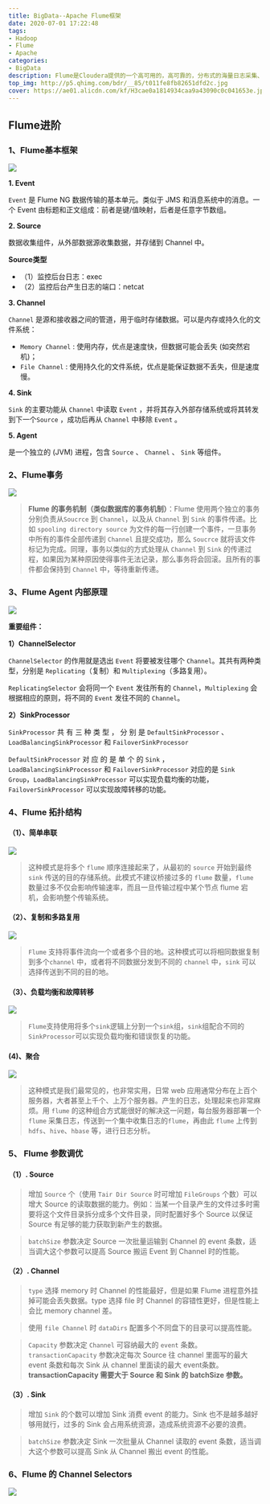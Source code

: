 ```yaml
---
title: BigData--Apache Flume框架
date: 2020-07-01 17:22:48
tags:
- Hadoop
- Flume
- Apache
categories:
- BigData
description: Flume是Cloudera提供的一个高可用的，高可靠的，分布式的海量日志采集、聚合和传输的系统。Flume基于流式架构，灵活简单。
top_img: http://p5.qhimg.com/bdr/__85/t011fe8fb82651dfd2c.jpg
cover: https://ae01.alicdn.com/kf/H3cae0a1814934caa9a43090c0c041653e.jpg
---
```


## Flume进阶

### 1、Flume基本框架

![](https://file.buildworld.cn/img/20200701104704.png)

**1. Event**

`Event` 是 Flume NG 数据传输的基本单元。类似于 JMS 和消息系统中的消息。一个 Event 由标题和正文组成：前者是键/值映射，后者是任意字节数组。

**2. Source**

数据收集组件，从外部数据源收集数据，并存储到 Channel 中。

**Source类型**

- （1）监控后台日志：exec
- （2）监控后台产生日志的端口：netcat

**3. Channel**

`Channel` 是源和接收器之间的管道，用于临时存储数据。可以是内存或持久化的文件系统：

- `Memory Channel` : 使用内存，优点是速度快，但数据可能会丢失 (如突然宕机)；
- `File Channel` : 使用持久化的文件系统，优点是能保证数据不丢失，但是速度慢。

**4. Sink**

`Sink` 的主要功能从 `Channel` 中读取 `Event` ，并将其存入外部存储系统或将其转发到下一个`Source` ，成功后再从 `Channel` 中移除 `Event` 。

**5. Agent**

是一个独立的 (JVM) 进程，包含 `Source` 、 `Channel` 、 `Sink` 等组件。



### 2、Flume事务  

![](https://file.buildworld.cn/img/20200701104347.png)

> **Flume 的事务机制（类似数据库的事务机制）**：Flume 使用两个独立的事务分别负责从`Soucrce` 到 `Channel`，以及从 `Channel` 到 `Sink` 的事件传递。比如 `spooling directory source` 为文件的每一行创建一个事件，一旦事务中所有的事件全部传递到 `Channel` 且提交成功，那么 `Soucrce` 就将该文件标记为完成。同理，事务以类似的方式处理从 `Channel` 到 `Sink` 的传递过程，如果因为某种原因使得事件无法记录，那么事务将会回滚。且所有的事件都会保持到 `Channel` 中，等待重新传递。

### 3、**Flume Agent** 内部原理

![](https://file.buildworld.cn/img/20200701113850.png)

**重要组件：** 

**1）ChannelSelector** 

`ChannelSelector` 的作用就是选出 `Event` 将要被发往哪个 `Channel`。其共有两种类型，分别是 `Replicating`（复制）和 `Multiplexing`（多路复用）。

`ReplicatingSelector` 会将同一个 `Event` 发往所有的 `Channel`，`Multiplexing` 会根据相应的原则，将不同的 `Event` 发往不同的 `Channel`。 

**2）SinkProcessor** 

`SinkProcessor` 共 有 三 种 类 型 ， 分 别 是 `DefaultSinkProcessor` 、`LoadBalancingSinkProcessor` 和 `FailoverSinkProcessor`

`DefaultSinkProcessor` 对 应 的 是 单 个 的 `Sink` ， `LoadBalancingSinkProcessor` 和 `FailoverSinkProcessor` 对应的是 `Sink Group`，`LoadBalancingSinkProcessor` 可以实现负载均衡的功能，`FailoverSinkProcessor` 可以实现故障转移的功能。

### 4、**Flume** 拓扑结构

#### （1）、简单串联

![](https://file.buildworld.cn/img/20200701145041.png)

> 这种模式是将多个 `flume` 顺序连接起来了，从最初的 `source` 开始到最终 `sink` 传送的目的存储系统。此模式不建议桥接过多的 `flume` 数量，`flume` 数量过多不仅会影响传输速率，而且一旦传输过程中某个节点 flume 宕机，会影响整个传输系统。

#### （2）、复制和多路复用

![](https://file.buildworld.cn/img/20200701145300.png)

>`Flume` 支持将事件流向一个或者多个目的地。这种模式可以将相同数据复制到多个`channel` 中，或者将不同数据分发到不同的 `channel` 中，`sink` 可以选择传送到不同的目的地。

#### （3）、负载均衡和故障转移

![](https://file.buildworld.cn/img/20200701145526.png)

> `Flume`支持使用将多个`sink`逻辑上分到一个`sink`组，`sink`组配合不同的`SinkProcessor`可以实现负载均衡和错误恢复的功能。

#### (4)、聚合

![](https://file.buildworld.cn/img/20200701145800.png)

> 这种模式是我们最常见的，也非常实用，日常 web 应用通常分布在上百个服务器，大者甚至上千个、上万个服务器。产生的日志，处理起来也非常麻烦。用 `flume` 的这种组合方式能很好的解决这一问题，每台服务器部署一个 `flume` 采集日志，传送到一个集中收集日志的`flume`，再由此 `flume` 上传到 `hdfs`、`hive`、`hbase` 等，进行日志分析。 



### 5、 **Flume** 参数调优

####  （1）. Source

> 增加 `Source` 个（使用 `Tair Dir Source` 时可增加 `FileGroups` 个数）可以增大 Source 的读取数据的能力。例如：当某一个目录产生的文件过多时需要将这个文件目录拆分成多个文件目录，同时配置好多个 Source 以保证 Source 有足够的能力获取到新产生的数据。

> `batchSize` 参数决定 Source 一次批量运输到 Channel 的 event 条数，适当调大这个参数可以提高 Source 搬运 Event 到 Channel 时的性能。

#### （2）. Channel

> `type` 选择 memory 时 Channel 的性能最好，但是如果 Flume 进程意外挂掉可能会丢失数据。type 选择 file 时 Channel 的容错性更好，但是性能上会比 memory channel 差。

> 使用 `file Channel` 时 `dataDirs` 配置多个不同盘下的目录可以提高性能。

> `Capacity` 参数决定 `Channel` 可容纳最大的 `event` 条数。`transactionCapacity` 参数决定每次 Source 往 channel 里面写的最大 event 条数和每次 Sink 从 channel 里面读的最大 event条数。**transactionCapacity 需要大于 Source 和 Sink 的 batchSize 参数。**

#### （3）. Sink

> 增加 `Sink` 的个数可以增加 Sink 消费 event 的能力。Sink 也不是越多越好够用就行，过多的 Sink 会占用系统资源，造成系统资源不必要的浪费。

> `batchSize` 参数决定 Sink 一次批量从 Channel 读取的 event 条数，适当调大这个参数可以提高 Sink 从 Channel 搬出 event 的性能。



### 6、**Flume** **的** Channel Selectors

![](https://file.buildworld.cn/img/20200701190722.png)